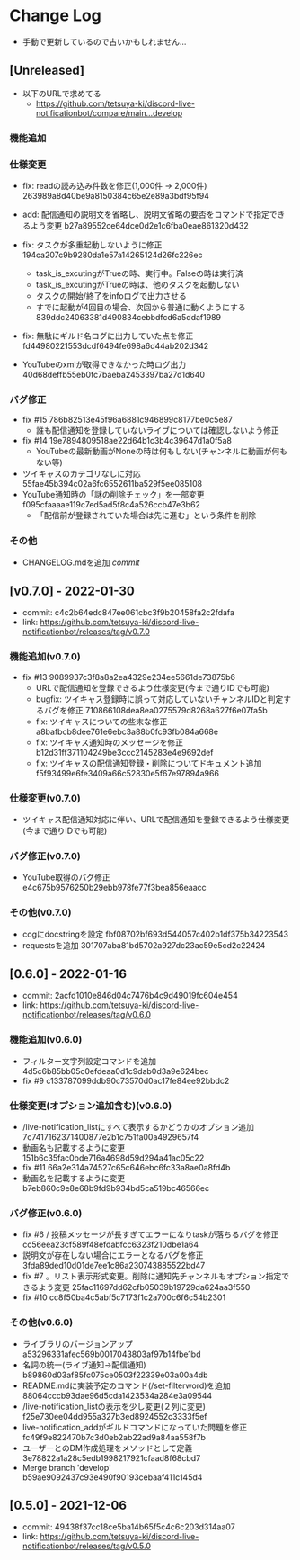 # Change Log

- 手動で更新しているので古いかもしれません...

## [Unreleased]

- 以下のURLで求めてる
  - <https://github.com/tetsuya-ki/discord-live-notificationbot/compare/main...develop>

### 機能追加

### 仕様変更

- fix: readの読み込み件数を修正(1,000件 -> 2,000件) 263989a8d40be9a8150384c65e2e89a3bdf95f94

- add: 配信通知の説明文を省略し、説明文省略の要否をコマンドで指定できるよう変更 b27a89552ce64dce0d2e1c6fba0eae861320d432

- fix: タスクが多重起動しないように修正 194ca207c9b9280da1e57a14265124d26fc226ec
  - task_is_excutingがTrueの時、実行中。Falseの時は実行済
  - task_is_excutingがTrueの時は、他のタスクを起動しない
  - タスクの開始/終了をinfoログで出力させる
  - すでに起動が4回目の場合、次回から普通に動くようにする 839ddc24063381d490834cebbdfcd6a5ddaf1989

- fix: 無駄にギルド名ログに出力していた点を修正 fd44980221553dcdf6494fe698a6d44ab202d342

- YouTubeのxmlが取得できなかった時ログ出力 40d68deffb55eb0fc7baeba2453397ba27d1d640

### バグ修正

- fix #15 786b82513e45f96a6881c946899c8177be0c5e87
  - 誰も配信通知を登録していないライブについては確認しないよう修正
- fix #14 19e7894809518ae22d64b1c3b4c39647d1a0f5a8
  - YouTubeの最新動画がNoneの時は何もしない(チャンネルに動画が何もない等)
- ツイキャスのカテゴリなしに対応 55fae45b394c02a6fc6552611ba529f5ee085108
- YouTube通知時の「謎の削除チェック」を一部変更 f095cfaaaae119c7ed5ad5f8c4a526ccb47e3b62
  - 「配信前が登録されていた場合は先に進む」という条件を削除

### その他

- CHANGELOG.mdを追加 _commit_

## [v0.7.0] - 2022-01-30

- commit: c4c2b64edc847ee061cbc3f9b20458fa2c2fdafa
- link: <https://github.com/tetsuya-ki/discord-live-notificationbot/releases/tag/v0.7.0>

### 機能追加(v0.7.0)

- fix #13  9089937c3f8a8a2ea4329e234ee5661de73875b6
  - URLで配信通知を登録できるよう仕様変更(今まで通りIDでも可能)
  - bugfix: ツイキャス登録時に誤って対応していないチャンネルIDと判定するバグを修正 710866108dea8ea0275579d8268a627f6e07fa5b
  - fix: ツイキャスについての些末な修正 a8bafbcb8dee761e6ebc3a88b0fc93fb084a668e
  - fix: ツイキャス通知時のメッセージを修正 b12d31ff371104249be3ccc2145283e4e9692def
  - fix: ツイキャスの配信通知登録・削除についてドキュメント追加 f5f93499e6fe3409a66c52830e5f67e97894a966

### 仕様変更(v0.7.0)

- ツイキャス配信通知対応に伴い、URLで配信通知を登録できるよう仕様変更(今まで通りIDでも可能)

### バグ修正(v0.7.0)

- YouTube取得のバグ修正 e4c675b9576250b29ebb978fe77f3bea856eaacc

### その他(v0.7.0)

- cogにdocstringを設定 fbf08702bf693d544057c402b1df375b34223543
- requestsを追加 301707aba81bd5702a927dc23ac59e5cd2c22424

## [0.6.0] - 2022-01-16

- commit: 2acfd1010e846d04c7476b4c9d49019fc604e454
- link: <https://github.com/tetsuya-ki/discord-live-notificationbot/releases/tag/v0.6.0>

### 機能追加(v0.6.0)

- フィルター文字列設定コマンドを追加 4d5c6b85bb05c0efdeaa0d1c9dab0d3a9e624bec
- fix #9 c133787099ddb90c73570d0ac17fe84ee92bbdc2

### 仕様変更(オプション追加含む)(v0.6.0)

- /live-notification_listにすべて表示するかどうかのオプション追加 7c7417162371400877e2b1c751fa00a4929657f4
- 動画名も記載するように変更 151b6c35fac0bde716a4698d59d294a41ac05c22
- fix #11 66a2e314a74527c65c646ebc6fc33a8ae0a8fd4b
- 動画名を記載するように変更 b7eb860c9e8e68b9fd9b934bd5ca519bc46566ec

### バグ修正(v0.6.0)

- fix #6 / 投稿メッセージが長すぎてエラーになりtaskが落ちるバグを修正 cc56eea23cf589f48efdabfcc6323f210dbe1a64
- 説明文が存在しない場合にエラーとなるバグを修正 3fda89ded10d01de7ee1c86a230743885522bd47
- fix #7 。リスト表示形式変更。削除に通知先チャンネルもオプション指定できるよう変更 25fac11697dd62cfb05039b19729da624aa3f550
- fix #10 cc8f50ba4c5abf5c7173f1c2a700c6f6c54b2301

### その他(v0.6.0)

- ライブラリのバージョンアップ a53296331afec569b0017043803af97b14fbe1bd
- 名詞の統一(ライブ通知→配信通知) b89860d03af85fc075ce0503f22339e03a00a4db
- README.mdに実装予定のコマンド(/set-filterword)を追加 88064cccb93dae96d5cda1423534a284e3a09544
- /live-notification_listの表示を少し変更(２列に変更)  f25e730ee04dd955a327b3ed8924552c3333f5ef
- live-notification_addがギルドコマンドになっていた問題を修正 fc49f9e822470b7c3d0eb2ab22ad9a84aa558f7b
- ユーザーとのDM作成処理をメソッドとして定義 3e78822a1a28c5edb1998217921cfaad8f68cbd7
- Merge branch 'develop' b59ae9092437c93e490f90193cebaaf411c145d4

## [0.5.0] - 2021-12-06

- commit: 49438f37cc18ce5ba14b65f5c4c6c203d314aa07
- link: <https://github.com/tetsuya-ki/discord-live-notificationbot/releases/tag/v0.5.0>
